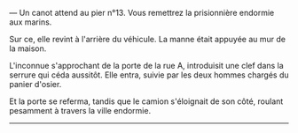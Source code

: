 — Un canot attend au pier n°13. Vous remettrez la prisionnière endormie aux marins.

Sur ce, elle revint à l'arrière du véhicule. La manne était appuyée au mur de la maison.

L'inconnue s'approchant de la porte de la rue A, introduisit une clef dans la serrure qui céda aussitôt. Elle entra, suivie par les deux hommes chargés du panier d'osier.

Et la porte se referma, tandis que le camion s'éloignait de son côté, roulant pesamment à travers la ville endormie.




------
